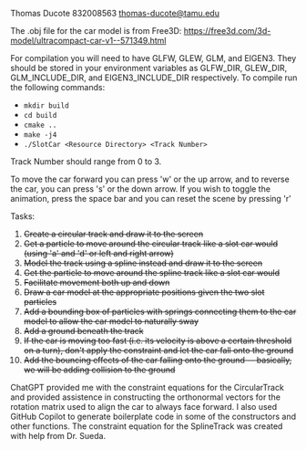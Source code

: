 Thomas Ducote 832008563 thomas-ducote@tamu.edu

The .obj file for the car model is from Free3D: https://free3d.com/3d-model/ultracompact-car-v1--571349.html

For compilation you will need to have GLFW, GLEW, GLM, and EIGEN3. They should be stored in your environment variables as GLFW_DIR, GLEW_DIR, GLM_INCLUDE_DIR, and EIGEN3_INCLUDE_DIR respectively.
To compile run the following commands:
* `mkdir build`
* `cd build`
* `cmake ..`
* `make -j4`
* `./SlotCar <Resource Directory> <Track Number>`

Track Number should range from 0 to 3.

To move the car forward you can press 'w' or the up arrow, and to reverse the car, you can press 's' or the down arrow. If you wish to toggle the animation, press the space bar and you can reset the scene by pressing 'r'

Tasks:
 1. ~~Create a circular track and draw it to the screen~~
 2. ~~Get a particle to move around the circular track like a slot car would (using 'a' and 'd' or left and right arrow)~~
 3. ~~Model the track using a spline instead and draw it to the screen~~
 4. ~~Get the particle to move around the spline track like a slot car would~~
 5. ~~Facilitate movement both up and down~~
 6. ~~Draw a car model at the appropriate positions given the two slot particles~~
 7. ~~Add a bounding box of particles with springs connecting them to the car model to allow the car model to naturally sway~~
 8. ~~Add a ground beneath the track~~
 9. ~~If the car is moving too fast (i.e. its velocity is above a certain threshold on a turn), don't apply the constraint and let the car fall onto the ground~~
 10. ~~Add the bouncing effects of the car falling onto the ground -- basically, we will be adding collision to the ground~~

ChatGPT provided me with the constraint equations for the CircularTrack and provided assistence in constructing the orthonormal vectors for the rotation matrix used to align the car to always face forward. I also used GitHub Copilot to generate boilerplate code in some of the constructors and other functions. The constraint equation for the SplineTrack was created with help from Dr. Sueda.